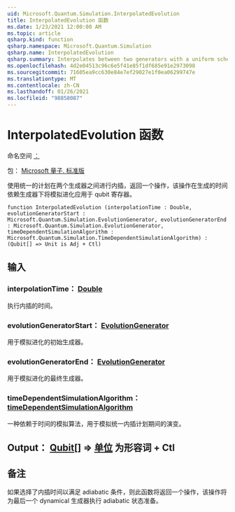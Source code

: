 ```yaml
---
uid: Microsoft.Quantum.Simulation.InterpolatedEvolution
title: InterpolatedEvolution 函数
ms.date: 1/23/2021 12:00:00 AM
ms.topic: article
qsharp.kind: function
qsharp.namespace: Microsoft.Quantum.Simulation
qsharp.name: InterpolatedEvolution
qsharp.summary: Interpolates between two generators with a uniform schedule, returning an operation that applies simulated evolution under the resulting time-dependent generator to a qubit register.
ms.openlocfilehash: 4d2e04513c96c6e5f41e85f1df685e91e2973098
ms.sourcegitcommit: 71605ea9cc630e84e7ef29027e1f0ea06299747e
ms.translationtype: MT
ms.contentlocale: zh-CN
ms.lasthandoff: 01/26/2021
ms.locfileid: "98858087"
---
```

# <a name="interpolatedevolution-function"></a>InterpolatedEvolution 函数

命名空间 [：](xref:Microsoft.Quantum.Simulation)

包： [Microsoft 量子. 标准版](https://nuget.org/packages/Microsoft.Quantum.Standard)


使用统一的计划在两个生成器之间进行内插，返回一个操作，该操作在生成的时间依赖生成器下将模拟进化应用于 qubit 寄存器。

```qsharp
function InterpolatedEvolution (interpolationTime : Double, evolutionGeneratorStart : Microsoft.Quantum.Simulation.EvolutionGenerator, evolutionGeneratorEnd : Microsoft.Quantum.Simulation.EvolutionGenerator, timeDependentSimulationAlgorithm : Microsoft.Quantum.Simulation.TimeDependentSimulationAlgorithm) : (Qubit[] => Unit is Adj + Ctl)
```


## <a name="input"></a>输入

### <a name="interpolationtime--double"></a>interpolationTime： [Double](xref:microsoft.quantum.lang-ref.double)

执行内插的时间。


### <a name="evolutiongeneratorstart--evolutiongenerator"></a>evolutionGeneratorStart： [EvolutionGenerator](xref:Microsoft.Quantum.Simulation.EvolutionGenerator)

用于模拟进化的初始生成器。


### <a name="evolutiongeneratorend--evolutiongenerator"></a>evolutionGeneratorEnd： [EvolutionGenerator](xref:Microsoft.Quantum.Simulation.EvolutionGenerator)

用于模拟进化的最终生成器。


### <a name="timedependentsimulationalgorithm--timedependentsimulationalgorithm"></a>timeDependentSimulationAlgorithm： [timeDependentSimulationAlgorithm](xref:Microsoft.Quantum.Simulation.TimeDependentSimulationAlgorithm)

一种依赖于时间的模拟算法，用于模拟统一内插计划期间的演变。



## <a name="output--qubit--unit--is-adj--ctl"></a>Output： [Qubit](xref:microsoft.quantum.lang-ref.qubit)[] => [单位](xref:microsoft.quantum.lang-ref.unit)  为形容词 + Ctl



## <a name="remarks"></a>备注

如果选择了内插时间以满足 adiabatic 条件，则此函数将返回一个操作，该操作将为最后一个 dynamical 生成器执行 adiabatic 状态准备。